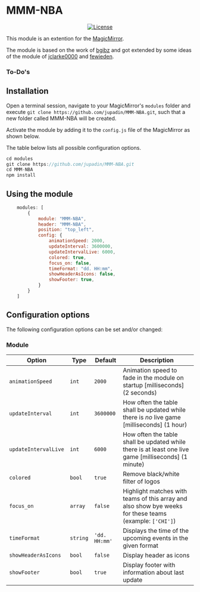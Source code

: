# MMM-NBA

<p style="text-align: center">
    <a href="https://choosealicense.com/licenses/mit"><img src="https://img.shields.io/badge/license-MIT-blue.svg" alt="License"></a>
</p>

This module is an extention for the [MagicMirror](https://github.com/MichMich/MagicMirror).

The module is based on the work of [bgibz](https://github.com/bgibz/MMM-NBA) and got extended by some ideas of the module of [jclarke0000](https://github.com/jclarke0000/MMM-MyScoreboard) and [fewieden](https://github.com/fewieden/MMM-NHL).

### To-Do's


## Installation

Open a terminal session, navigate to your MagicMirror's `modules` folder and execute `git clone https://github.com/jupadin/MMM-NBA.git`, such that a new folder called MMM-NBA will be created.

Activate the module by adding it to the `config.js` file of the MagicMirror as shown below.

The table below lists all possible configuration options.

````javascript
cd modules
git clone https://github.com/jupadin/MMM-NBA.git
cd MMM-NBA
npm install
````

## Using the module
````javascript
    modules: [
        {
            module: "MMM-NBA",
            header: "MMM-NBA",
            position: "top_left",
            config: {
                animationSpeed: 2000,
                updateInterval: 3600000,
                updateIntervalLive: 6000,
                colored: true,
                focus_on: false,
                timeFormat: "dd. HH:mm",
                showHeaderAsIcons: false,
                showFooter: true,
            }
        }
    ]
````

## Configuration options

The following configuration options can be set and/or changed:

### Module

| Option | Type | Default | Description |
| ---- | ---- | ---- | ---- |
| `animationSpeed` | `int` | `2000` | Animation speed to fade in the module on startup [milliseconds] (2 seconds) |
| `updateInterval` | `int` | `3600000` | How often the table shall be updated while there is *no* live game [milliseconds] (1 hour) |
| `updateIntervalLive` | `int` | `6000` | How often the table shall be updated while there is at least one live game [milliseconds] (1 minute) |
| `colored` | `bool` | `true` | Remove black/white filter of logos |
| `focus_on` | `array` | `false`| Highlight matches with teams of this array and also show bye weeks for these teams (example: `['CHI']`) |
| `timeFormat` | `string` | `'dd. HH:mm'` | Displays the time of the upcoming events in the given format |
| `showHeaderAsIcons`| `bool` |`false` | Display header as icons |
| `showFooter` | `bool` | `true` | Display footer with information about last update |